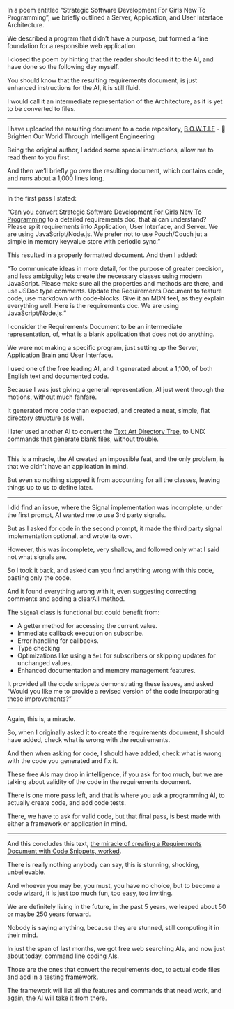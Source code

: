 In a poem entitled “Strategic Software Development For Girls New To Programming”,
we briefly outlined a Server, Application, and User Interface Architecture.

We described a program that didn’t have a purpose,
but formed a fine foundation for a responsible web application.

I closed the poem by hinting that the reader should feed it to the AI,
and have done so the following day myself.

You should know that the resulting requirements document,
is just enhanced instructions for the AI, it is still fluid.

I would call it an intermediate representation of the Architecture,
as it is yet to be converted to files.

---

I have uploaded the resulting document to a code repository,
[B.O.W.T.I.E][1] - 🎀 Brighten Our World Through Intelligent Engineering

Being the original author, I added some special instructions,
allow me to read them to you first.

And then we’ll briefly go over the resulting document,
which contains code, and runs about a 1,000 lines long.

---

In the first pass I stated:

“[Can you convert Strategic Software Development For Girls New To Programming][0] to a detailed requirements doc, that ai can understand? Please split requirements into Application, User Interface, and Server. We are using JavaScript/Node.js. We prefer not to use Pouch/Couch jut a simple in memory keyvalue store with periodic sync.”

This resulted in a properly formatted document. And then I added:

“To communicate ideas in more detail, for the purpose of greater precision, and less ambiguity; lets create the necessary classes using modern JavaScript. Please make sure all the properties and methods are there, and use JSDoc type comments. Update the Requirements Document to feature code, use markdown with code-blocks. Give it an MDN feel, as they explain everything well. Here is the requirements doc. We are using JavaScript/Node.js.”


I consider the Requirements Document to be an intermediate representation,
of, what is a blank application that does not do anything.

We were not making a specific program,
just setting up the Server, Application Brain and User Interface.

I used one of the free leading AI, and it generated about a 1,100,
of both English text and documented code.

Because I was just giving a general representation,
AI just went through the motions, without much fanfare.

It generated more code than expected,
and created a neat, simple, flat directory structure as well.

I later used another AI to convert the [Text Art Directory Tree][2],
to UNIX commands that generate blank files, without trouble.

---

This is a miracle, the AI created an impossible feat,
and the only problem, is that we didn’t have an application in mind.

But even so nothing stopped it from accounting for all the classes,
leaving things up to us to define later.

---

I did find an issue, where the Signal implementation was incomplete,
under the first prompt, AI wanted me to use 3rd party signals.

But as I asked for code in the second prompt,
it made the third party signal implementation optional, and wrote its own.

However, this was incomplete, very shallow,
and followed only what I said not what signals are.

So I took it back, and asked can you find anything wrong with this code, pasting only the code.

And it found everything wrong with it,
even suggesting correcting comments and adding a clearAll method.

The `Signal` class is functional but could benefit from:
- A getter method for accessing the current value.
- Immediate callback execution on subscribe.
- Error handling for callbacks.
- Type checking
- Optimizations like using a `Set` for subscribers or skipping updates for unchanged values.
- Enhanced documentation and memory management features.

It provided all the code snippets demonstrating these issues,
and asked “Would you like me to provide a revised version of the code incorporating these improvements?”

---

Again, this is,
a miracle.

So, when I originally asked it to create the requirements document,
I should have added, check what is wrong with the requirements.

And then when asking for code, I should have added,
check what is wrong with the code you generated and fix it.

These free AIs may drop in intelligence, if you ask for too much,
but we are talking about validity of the code in the requirements document.

There is one more pass left, and that is where you ask a programming AI,
to actually create code, and add code tests.

There, we have to ask for valid code,
but that final pass, is best made with either a framework or application in mind.

---

And this concludes this text,
[the miracle of creating a Requirements Document with Code Snippets, worked][1].

There is really nothing anybody can say,
this is stunning, shocking, unbelievable.

And whoever you may be, you must, you have no choice,
but to become a code wizard, it is just too much fun, too easy, too inviting.

We are definitely living in the future,
in the past 5 years, we leaped about 50 or maybe 250 years forward.

Nobody is saying anything,
because they are stunned, still computing it in their mind.


In just the span of last months, we got free web searching AIs,
and now just about today, command line coding AIs.

Those are the ones that convert the requirements doc,
to actual code files and add in a testing framework.

The framework will list all the features and commands that need work,
and again, the AI will take it from there.

[0]: https://www.catpea.com/permalink/96cd2625-3cb0-4584-9bce-db0de2ef3aed/
[1]: https://github.com/catpea/bowtie
[2]: https://github.com/catpea/bowtie?tab=readme-ov-file#implementation-notes
